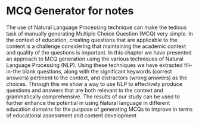 # MCQ Generator for notes
The use of Natural Language Processing technique can make the tedious task of manually
generating Multiple Choice Question (MCQ) very simple. In the context of education, creating
questions that are applicable to the content is a challenge considering that maintaining the
academic context and quality of the questions is important. In this chapter we have presented
an approach to MCQ generation using the various techniques of Natural Language Processing
(NLP). Using these techniques we have extracted fill-in-the blank questions, along with the
significant keywords (correct answers) pertinent to the context, and distractors (wrong answers)
as the choices. Through this we show a way to use NLP to effectively produce questions and
answers that are both relevant to the context and grammatically comprehensive. The results
of our study can be used to further enhance the potential in using Natural language in different
education domains for the purpose of generating MCQs to improve in terms of educational
assessment and content development
